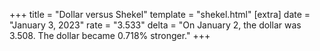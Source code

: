 +++
title = "Dollar versus Shekel"
template = "shekel.html"
[extra]
date = "January  3, 2023"
rate = "3.533"
delta = "On January  2, the dollar was 3.508. The dollar became 0.718% stronger."
+++
